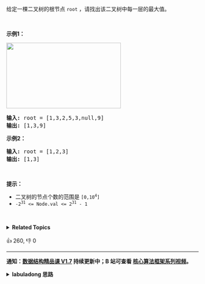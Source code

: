 <p>给定一棵二叉树的根节点&nbsp;<code>root</code> ，请找出该二叉树中每一层的最大值。</p>

<p>&nbsp;</p>

<p><strong>示例1：</strong></p>

<p><img alt="" src="https://assets.leetcode.com/uploads/2020/08/21/largest_e1.jpg" style="height: 172px; width: 300px;" /></p>

<pre>
<strong>输入: </strong>root = [1,3,2,5,3,null,9]
<strong>输出: </strong>[1,3,9]
</pre>

<p><strong>示例2：</strong></p>

<pre>
<strong>输入: </strong>root = [1,2,3]
<strong>输出: </strong>[1,3]
</pre>

<p>&nbsp;</p>

<p><strong>提示：</strong></p>

<ul>
	<li>二叉树的节点个数的范围是 <code>[0,10<sup>4</sup>]</code></li>
	<li><meta charset="UTF-8" /><code>-2<sup>31</sup>&nbsp;&lt;= Node.val &lt;= 2<sup>31</sup>&nbsp;- 1</code></li>
</ul>

<p>&nbsp;</p>
<details><summary><strong>Related Topics</strong></summary>树 | 深度优先搜索 | 广度优先搜索 | 二叉树</details><br>

<div>👍 260, 👎 0</div>

<div id="labuladong"><hr>

**通知：[数据结构精品课 V1.7](https://aep.h5.xeknow.com/s/1XJHEO) 持续更新中；B 站可查看 [核心算法框架系列视频](https://space.bilibili.com/14089380/channel/series)。**

<details><summary><strong>labuladong 思路</strong></summary>

## 基本思路

首先，这题肯定可以用 BFS 算法解决，for 循环里面判断最大值就行了：

![](https://labuladong.github.io/algo/images/dijkstra/1.jpeg)

当然，这题也可以用 DFS 来做，前文 [手把手刷二叉树总结篇](https://labuladong.github.io/article/fname.html?fname=二叉树总结) 说过二叉树的递归分为「遍历」和「分解问题」两种思维模式，这道题需要用到「遍历」的思维。

遍历的过程中记录对应深度的最大节点值即可。

**标签：[BFS 算法](https://mp.weixin.qq.com/mp/appmsgalbum?__biz=MzAxODQxMDM0Mw==&action=getalbum&album_id=2122002916411604996)，[二叉树](https://mp.weixin.qq.com/mp/appmsgalbum?__biz=MzAxODQxMDM0Mw==&action=getalbum&album_id=2121994699837177859)**

## 解法代码

```java
class Solution {
    public List<Integer> largestValues(TreeNode root) {
        List<Integer> res = new LinkedList<>();
        if (root == null) {
            return res;
        }

        Queue<TreeNode> q = new LinkedList<>();
        q.offer(root);
        // while 循环控制从上向下一层层遍历
        while (!q.isEmpty()) {
            int sz = q.size();
            // 记录这一层的最大值
            int levelMax = Integer.MIN_VALUE;
            // for 循环控制每一层从左向右遍历
            for (int i = 0; i < sz; i++) {
                TreeNode cur = q.poll();
                levelMax = Math.max(levelMax, cur.val);
                if (cur.left != null)
                    q.offer(cur.left);
                if (cur.right != null)
                    q.offer(cur.right);
            }
            res.add(levelMax);
        }
        return res;
    }
}

class Solution_DFS {
    // 一定要用 array 存储，因为要用索引随机访问
    ArrayList<Integer> res = new ArrayList<>();

    public List<Integer> largestValues(TreeNode root) {
        if (root == null) {
            return res;
        }
        traverse(root, 0);
        return res;
    }

    // 遍历二叉树
    void traverse(TreeNode root, int depth) {
        if (root == null) {
            return;
        }
        if (res.size() <= depth) {
            res.add(root.val);
        } else {
            // 记录当前行的最大值
            res.set(depth, Math.max(res.get(depth), root.val));
        }
        traverse(root.left, depth + 1);
        traverse(root.right, depth + 1);
    }
}
```

</details>
</div>



